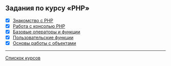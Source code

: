 ## Задания по курсу «PHP»

- [x] [Знакомство с PHP](https://github.com/TomSG03/php-basics-type-variable/tree/main)
- [x] [Работа с консолью PHP]()
- [x] [Базовые операторы и функции]()
- [x] [Пользовательские функции]()
- [x] [Основы работы с объектами]()

---
[Спискок курсов](https://github.com/TomSG03/Training-in-Netology)
